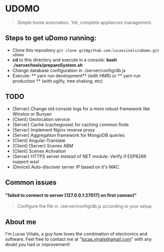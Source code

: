 # UDOMO
> Simple home automation. Yet, complete appliances management.

## Steps to get uDomo running:
* Clone this repository `git clone git@github.com:lucasvinals/uDomo.git uDomo`
* **cd** to this directory and execute in a console: **bash ./server/tools/prepareSystem.sh**
* Change database configuration in ./server/config/db.js
* Execute: ** yarn run development** (with HMR) or ** yarn run production ** (with uglify, tree shaking, etc)

## TODO
+ [Server] Change old console logs for a more robust framework like Winston or Bunyan  
+ [Client] Geolocation service
+ [Server] Cache (cachegoose) for caching common finds
+ [Server] Implement Nginx reverse proxy
+ [Server] Aggregation framework for MongoDB queries
+ [Client] Angular-Translate
+ [Client] [Server] Scenes ABM
+ [Client] Scenes Activation
+ [Server] HTTPS server instead of NET module. Verify if ESP8266 support wss!
+ [Device] Auto-discover server IP based on it's MAC.

## Common issues
#### "failed to connect to server [127.0.0.1:27017] on first connect"
> Configure the file in ./server/config/db.js according to your setup.

## About me
I'm Lucas Viñals, a guy how loves the combination of electronics and software.
Feel free to contact me at "lucas.vinals@gmail.com" with any doubt you had or improvement!
